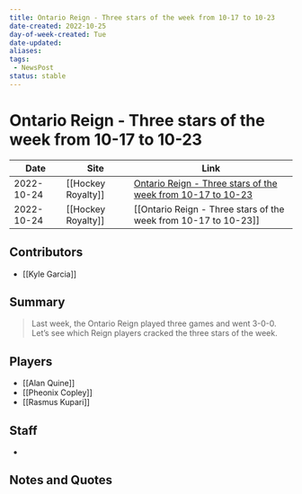 ```yaml
---
title: Ontario Reign - Three stars of the week from 10-17 to 10-23
date-created: 2022-10-25
day-of-week-created: Tue
date-updated: 
aliases: 
tags:
 - NewsPost
status: stable
---
```


# Ontario Reign - Three stars of the week from 10-17 to 10-23

| Date       | Site               | Link                                                                                                                                                           |
| ---------- | ------------------ | -------------------------------------------------------------------------------------------------------------------------------------------------------------- |
| 2022-10-24 | [[Hockey Royalty]] | [Ontario Reign - Three stars of the week from 10-17 to 10-23](https://hockeyroyalty.com/2022/10/24/ontario-reign-three-stars-of-the-week-from-10-17-to-10-23/) |
| 2022-10-24 | [[Hockey Royalty]] | [[Ontario Reign - Three stars of the week from 10-17 to 10-23]]                                                                                                |

## Contributors
- [[Kyle Garcia]]


## Summary
> Last week, the Ontario Reign played three games and went 3-0-0. Let’s see which Reign players cracked the three stars of the week.


## Players
- [[Alan Quine]]
- [[Pheonix Copley]]
- [[Rasmus Kupari]]


## Staff
- 


## Notes and Quotes
> 

